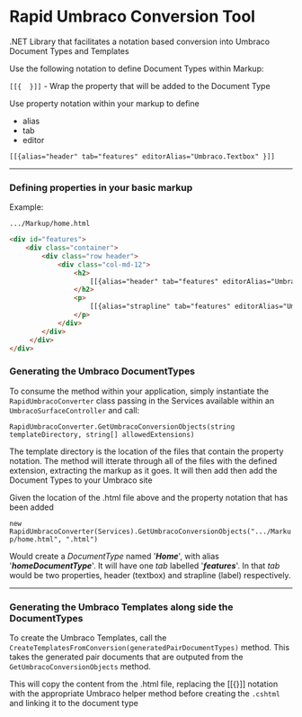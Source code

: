 # Rapid Umbraco Conversion Tool
.NET Library that facilitates a notation based conversion into Umbraco Document Types and Templates

Use the following notation to define Document Types within Markup: 

```[[{  }]]``` - Wrap the property that will be added to the Document Type

Use property notation within your markup to define

* alias
* tab
* editor

```[[{alias="header" tab="features" editorAlias="Umbraco.Textbox" }]]```

***

### Defining properties in your basic markup

Example:

```.../Markup/home.html```

```html
<div id="features">
    <div class="container">
        <div class="row header">
            <div class="col-md-12">
                <h2>
                    [[{alias="header" tab="features" editorAlias="Umbraco.Textbox" }]]
                </h2>
                <p>
                    [[{alias="strapline" tab="features" editorAlias="Umbraco.NoEdit" }]]
                </p>
            </div>
        </div>
     </div>
</div>
```

### Generating the Umbraco DocumentTypes
To consume the method within your application, simply instantiate the ```RapidUmbracoConverter``` class passing in the Services available within an ```UmbracoSurfaceController``` and call: 

```RapidUmbracoConverter.GetUmbracoConversionObjects(string templateDirectory, string[] allowedExtensions)```


The template directory is the location of the files that contain the property notation. The method will itterate through all of the files with the defined extension, extracting the markup as it goes. It will then add then add the Document Types to your Umbraco site

Given the location of the .html file above and the property notation that has been added

```new RapidUmbracoConverter(Services).GetUmbracoConversionObjects(".../Markup/home.html", ".html")```

Would create a _DocumentType_ named '**_Home_**', with alias '**_homeDocumentType_**'. It will have one _tab_ labelled '**_features_**'. In that _tab_ would be two properties, header (textbox) and strapline (label) respectively. 

______

### Generating the Umbraco Templates along side the DocumentTypes

To create the Umbraco Templates, call the ```CreateTemplatesFromConversion(generatedPairDocumentTypes)``` method. This takes the generated pair documents that are outputed from the ```GetUmbracoConversionObjects``` method.

This will copy the content from the .html file, replacing the [[{}]] notation with the appropriate Umbraco helper method before creating the ```.cshtml``` and linking it to the document type


